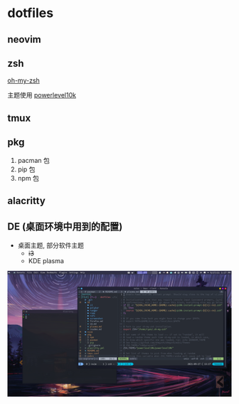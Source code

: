 # dotfiles

## neovim

## zsh

[oh-my-zsh](https://github.com/robbyrussell/oh-my-zsh)

主题使用 [powerlevel10k](https://github.com/romkatv/powerlevel10k)

## tmux

## pkg

1. pacman 包
2. pip 包
3. npm 包

## alacritty

## DE (桌面环境中用到的配置)

* 桌面主题, 部分软件主题
    - ~~i3~~
    - KDE plasma

![screenshot](./DE/screenshot/desktop.png)
